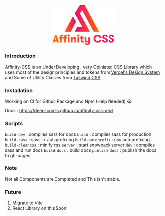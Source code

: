 <br />
<p align="center">
    <img src="media/logo.svg" alt="Logo" width="200" >
</p>

### Introduction

Affinity-CSS is an Under Developing , very Opiniated CSS Library which uses most of the design principles and tokens from [Vercel's Design System](https://vercel.com/design) and Some of Utility Classes from [Tailwind CSS](https://tailwindcss.com/).

### Installation

Working on CI for Github Package and Npm
(Help Needed) 😭

Docs : https://deep-codes.github.io/affinity-css-dev/

### Scripts

`build-dev` : compiles sass for docs
`build` : compiles sass for production
`build-sass` : sass -> autoprefixing
`build-autoprefix` : css autoprefixing
`build-cleancss` : minify css
`server` : start snowpack server
`dev` : compiles sass and run docs
`build-docs` : build docs
`publish-docs` : publish the docs to gh-pages

### Note

Not all Components are Completed and This isn't stable.

### Future

1. Migrate to Vite
2. React Library on this Soon!
